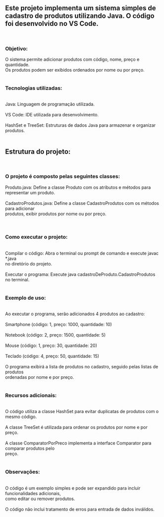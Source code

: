 ## Este projeto implementa um sistema simples de cadastro de produtos utilizando Java. O código foi desenvolvido no VS Code.

</br>

### Objetivo: </br>

O sistema permite adicionar produtos com código, nome, preço e quantidade.</br> Os produtos podem ser exibidos ordenados por nome ou por preço.</br>
</br>

### Tecnologias utilizadas:</br>

</br>
Java: Linguagem de programação utilizada.</br>
</br>
VS Code: IDE utilizada para desenvolvimento.</br>
</br>
HashSet e TreeSet: Estruturas de dados Java para armazenar e organizar produtos.</br>
</br>

## Estrutura do projeto:</br>

</br>

### O projeto é composto pelas seguintes classes:</br>

Produto.java: Define a classe Produto com os atributos e métodos para representar um produto.</br>
</br>
CadastroProdutos.java: Define a classe CadastroProdutos com os métodos para adicionar</br> produtos, exibir produtos por nome ou por preço.</br></br>
</br>

### Como executar o projeto:</br>

</br>
Compilar o código: Abra o terminal ou prompt de comando e execute javac *.java </br>no diretório do projeto.</br>
</br>
Executar o programa: Execute java cadastroDeProduto.CadastroProdutos no terminal.</br>
</br>

### Exemplo de uso:</br>
</br>
Ao executar o programa, serão adicionados 4 produtos ao cadastro:</br>
</br>
Smartphone (código: 1, preço: 1000, quantidade: 10)</br>
</br>
Notebook (código: 2, preço: 1500, quantidade: 5)</br>
</br>
Mouse (código: 1, preço: 30, quantidade: 20)</br>
</br>
Teclado (código: 4, preço: 50, quantidade: 15)</br>
</br>
O programa exibirá a lista de produtos no cadastro, seguido pelas listas de produtos </br>ordenadas por nome e por preço.</br>
</BR>

### Recursos adicionais:</br>
</br>
O código utiliza a classe HashSet para evitar duplicatas de produtos com o mesmo código.</br>
</br>
A classe TreeSet é utilizada para ordenar os produtos por nome e por preço.</br>
</br>
A classe ComparatorPorPreco implementa a interface Comparator para comparar produtos pelo </br>preço.</br>
</br>

### Observações:</br>
</br>
O código é um exemplo simples e pode ser expandido para incluir funcionalidades adicionais,</br> como editar ou remover produtos.</br>
</br>
O código não inclui tratamento de erros para entrada de dados inválidos.</br>